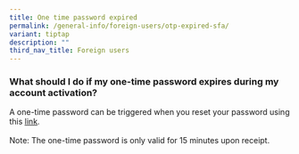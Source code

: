 ```yaml
---
title: One time password expired
permalink: /general-info/foreign-users/otp-expired-sfa/
variant: tiptap
description: ""
third_nav_title: Foreign users
---
```

<h3>What should I do if my one-time password expires during my account activation?</h3>
<p>A one-time password can be triggered when you reset your password using
this <a href="https://go.gov.sg/singpass-sfa-resetpassword" rel="noopener" target="_blank"><u>link</u></a>.
<br>
<br>Note: The one-time password is only valid for 15 minutes upon receipt.</p>